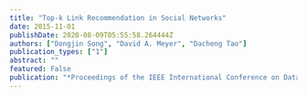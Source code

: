 ```yaml
---
title: "Top-k Link Recommendation in Social Networks"
date: 2015-11-01
publishDate: 2020-08-09T05:55:58.264444Z
authors: ["Dongjin Song", "David A. Meyer", "Dacheng Tao"]
publication_types: ["1"]
abstract: ""
featured: False
publication: "*Proceedings of the IEEE International Conference on Data Mining (ICDM)*"
---
```

